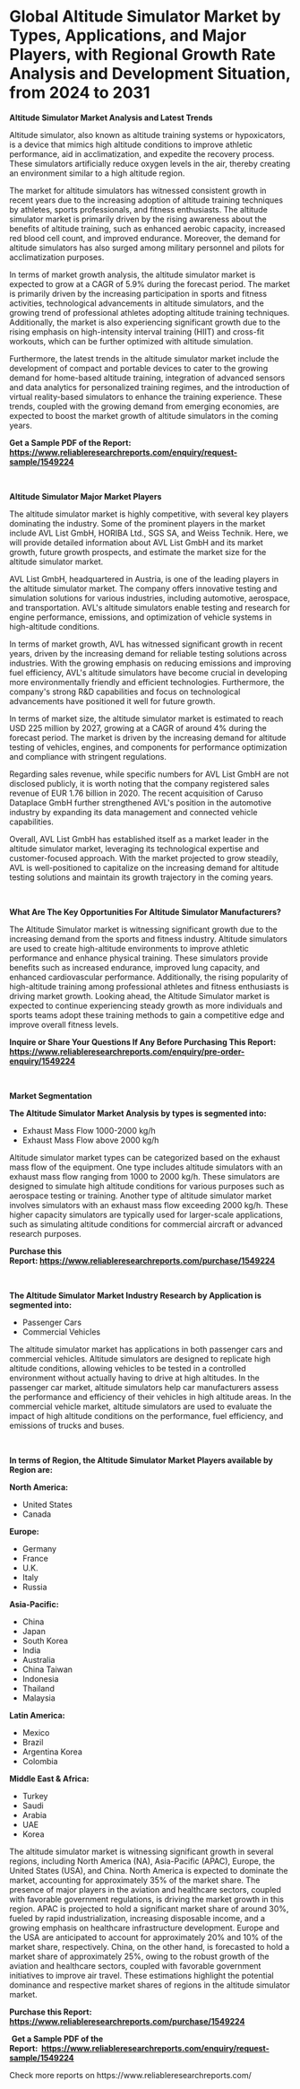<p><h1>Global Altitude Simulator Market by Types, Applications, and Major Players, with Regional Growth Rate Analysis and Development Situation, from 2024 to 2031</h1></p><p><strong>Altitude Simulator Market Analysis and Latest Trends</strong></p>
<p><p>Altitude simulator, also known as altitude training systems or hypoxicators, is a device that mimics high altitude conditions to improve athletic performance, aid in acclimatization, and expedite the recovery process. These simulators artificially reduce oxygen levels in the air, thereby creating an environment similar to a high altitude region.</p><p>The market for altitude simulators has witnessed consistent growth in recent years due to the increasing adoption of altitude training techniques by athletes, sports professionals, and fitness enthusiasts. The altitude simulator market is primarily driven by the rising awareness about the benefits of altitude training, such as enhanced aerobic capacity, increased red blood cell count, and improved endurance. Moreover, the demand for altitude simulators has also surged among military personnel and pilots for acclimatization purposes.</p><p>In terms of market growth analysis, the altitude simulator market is expected to grow at a CAGR of 5.9% during the forecast period. The market is primarily driven by the increasing participation in sports and fitness activities, technological advancements in altitude simulators, and the growing trend of professional athletes adopting altitude training techniques. Additionally, the market is also experiencing significant growth due to the rising emphasis on high-intensity interval training (HIIT) and cross-fit workouts, which can be further optimized with altitude simulation.</p><p>Furthermore, the latest trends in the altitude simulator market include the development of compact and portable devices to cater to the growing demand for home-based altitude training, integration of advanced sensors and data analytics for personalized training regimes, and the introduction of virtual reality-based simulators to enhance the training experience. These trends, coupled with the growing demand from emerging economies, are expected to boost the market growth of altitude simulators in the coming years.</p></p>
<p><strong>Get a Sample PDF of the Report:&nbsp; <a href="https://www.reliableresearchreports.com/enquiry/request-sample/1549224">https://www.reliableresearchreports.com/enquiry/request-sample/1549224</a></strong></p>
<p>&nbsp;</p>
<p><strong>Altitude Simulator Major Market Players</strong></p>
<p><p>The altitude simulator market is highly competitive, with several key players dominating the industry. Some of the prominent players in the market include AVL List GmbH, HORIBA Ltd., SGS SA, and Weiss Technik. Here, we will provide detailed information about AVL List GmbH and its market growth, future growth prospects, and estimate the market size for the altitude simulator market.</p><p>AVL List GmbH, headquartered in Austria, is one of the leading players in the altitude simulator market. The company offers innovative testing and simulation solutions for various industries, including automotive, aerospace, and transportation. AVL's altitude simulators enable testing and research for engine performance, emissions, and optimization of vehicle systems in high-altitude conditions.</p><p>In terms of market growth, AVL has witnessed significant growth in recent years, driven by the increasing demand for reliable testing solutions across industries. With the growing emphasis on reducing emissions and improving fuel efficiency, AVL's altitude simulators have become crucial in developing more environmentally friendly and efficient technologies. Furthermore, the company's strong R&D capabilities and focus on technological advancements have positioned it well for future growth.</p><p>In terms of market size, the altitude simulator market is estimated to reach USD 225 million by 2027, growing at a CAGR of around 4% during the forecast period. The market is driven by the increasing demand for altitude testing of vehicles, engines, and components for performance optimization and compliance with stringent regulations.</p><p>Regarding sales revenue, while specific numbers for AVL List GmbH are not disclosed publicly, it is worth noting that the company registered sales revenue of EUR 1.76 billion in 2020. The recent acquisition of Caruso Dataplace GmbH further strengthened AVL's position in the automotive industry by expanding its data management and connected vehicle capabilities.</p><p>Overall, AVL List GmbH has established itself as a market leader in the altitude simulator market, leveraging its technological expertise and customer-focused approach. With the market projected to grow steadily, AVL is well-positioned to capitalize on the increasing demand for altitude testing solutions and maintain its growth trajectory in the coming years.</p></p>
<p>&nbsp;</p>
<p><strong>What Are The Key Opportunities For Altitude Simulator Manufacturers?</strong></p>
<p><p>The Altitude Simulator market is witnessing significant growth due to the increasing demand from the sports and fitness industry. Altitude simulators are used to create high-altitude environments to improve athletic performance and enhance physical training. These simulators provide benefits such as increased endurance, improved lung capacity, and enhanced cardiovascular performance. Additionally, the rising popularity of high-altitude training among professional athletes and fitness enthusiasts is driving market growth. Looking ahead, the Altitude Simulator market is expected to continue experiencing steady growth as more individuals and sports teams adopt these training methods to gain a competitive edge and improve overall fitness levels.</p></p>
<p><strong>Inquire or Share Your Questions If Any Before Purchasing This Report: <a href="https://www.reliableresearchreports.com/enquiry/pre-order-enquiry/1549224">https://www.reliableresearchreports.com/enquiry/pre-order-enquiry/1549224</a></strong></p>
<p>&nbsp;</p>
<p><strong>Market Segmentation</strong></p>
<p><strong>The Altitude Simulator Market Analysis by types is segmented into:</strong></p>
<p><ul><li>Exhaust Mass Flow 1000-2000 kg/h</li><li>Exhaust Mass Flow above 2000 kg/h</li></ul></p>
<p><p>Altitude simulator market types can be categorized based on the exhaust mass flow of the equipment. One type includes altitude simulators with an exhaust mass flow ranging from 1000 to 2000 kg/h. These simulators are designed to simulate high altitude conditions for various purposes such as aerospace testing or training. Another type of altitude simulator market involves simulators with an exhaust mass flow exceeding 2000 kg/h. These higher capacity simulators are typically used for larger-scale applications, such as simulating altitude conditions for commercial aircraft or advanced research purposes.</p></p>
<p><strong>Purchase this Report:&nbsp;<a href="https://www.reliableresearchreports.com/purchase/1549224">https://www.reliableresearchreports.com/purchase/1549224</a></strong></p>
<p>&nbsp;</p>
<p><strong>The Altitude Simulator Market Industry Research by Application is segmented into:</strong></p>
<p><ul><li>Passenger Cars</li><li>Commercial Vehicles</li></ul></p>
<p><p>The altitude simulator market has applications in both passenger cars and commercial vehicles. Altitude simulators are designed to replicate high altitude conditions, allowing vehicles to be tested in a controlled environment without actually having to drive at high altitudes. In the passenger car market, altitude simulators help car manufacturers assess the performance and efficiency of their vehicles in high altitude areas. In the commercial vehicle market, altitude simulators are used to evaluate the impact of high altitude conditions on the performance, fuel efficiency, and emissions of trucks and buses.</p></p>
<p>&nbsp;</p>
<p><strong>In terms of Region, the Altitude Simulator Market Players available by Region are:</strong></p>
<p>
    <p> <strong> North America: </strong>
        <ul>
            <li>United States</li>
            <li>Canada</li>
        </ul>
        </p> 
    <p> <strong> Europe: </strong>
        <ul>
            <li>Germany</li>
            <li>France</li>
            <li>U.K.</li>
            <li>Italy</li>
            <li>Russia</li>
        </ul>
        </p> 
    <p> <strong> Asia-Pacific: </strong>
        <ul>
            <li>China</li>
            <li>Japan</li>
            <li>South Korea</li>
            <li>India</li>
            <li>Australia</li>
            <li>China Taiwan</li>
            <li>Indonesia</li>
            <li>Thailand</li>
            <li>Malaysia</li>
        </ul>
        </p> 
    <p> <strong> Latin America: </strong>
        <ul>
            <li>Mexico</li>
            <li>Brazil</li>
            <li>Argentina Korea</li>
            <li>Colombia</li>
        </ul>
        </p> 
    <p> <strong> Middle East & Africa: </strong>
        <ul>
            <li>Turkey</li>
            <li>Saudi</li>
            <li>Arabia</li>
            <li>UAE</li>
            <li>Korea</li>
        </ul>
    </p>
    </p>
<p><p>The altitude simulator market is witnessing significant growth in several regions, including North America (NA), Asia-Pacific (APAC), Europe, the United States (USA), and China. North America is expected to dominate the market, accounting for approximately 35% of the market share. The presence of major players in the aviation and healthcare sectors, coupled with favorable government regulations, is driving the market growth in this region. APAC is projected to hold a significant market share of around 30%, fueled by rapid industrialization, increasing disposable income, and a growing emphasis on healthcare infrastructure development. Europe and the USA are anticipated to account for approximately 20% and 10% of the market share, respectively. China, on the other hand, is forecasted to hold a market share of approximately 25%, owing to the robust growth of the aviation and healthcare sectors, coupled with favorable government initiatives to improve air travel. These estimations highlight the potential dominance and respective market shares of regions in the altitude simulator market.</p></p>
<p><strong>Purchase this Report: <a href="https://www.reliableresearchreports.com/purchase/1549224">https://www.reliableresearchreports.com/purchase/1549224</a></strong></p>
<p>&nbsp;<strong>Get a Sample PDF of the Report:&nbsp;&nbsp;<a href="https://www.reliableresearchreports.com/enquiry/request-sample/1549224">https://www.reliableresearchreports.com/enquiry/request-sample/1549224</a></strong></p>
<p><strong></strong></p>
<p>Check more reports on https://www.reliableresearchreports.com/</p>